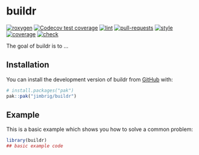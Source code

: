 
# buildr

<!-- badges: start -->
[![roxygen](https://github.com/jimbrig/buildr/actions/workflows/roxygen.yml/badge.svg)](https://github.com/jimbrig/buildr/actions/workflows/roxygen.yml)
[![Codecov test coverage](https://codecov.io/gh/jimbrig/buildr/graph/badge.svg)](https://app.codecov.io/gh/jimbrig/buildr)
[![lint](https://github.com/jimbrig/buildr/actions/workflows/lint.yml/badge.svg)](https://github.com/jimbrig/buildr/actions/workflows/lint.yml)
[![pull-requests](https://github.com/jimbrig/buildr/actions/workflows/pull-requests.yml/badge.svg)](https://github.com/jimbrig/buildr/actions/workflows/pull-requests.yml)
[![style](https://github.com/jimbrig/buildr/actions/workflows/style.yml/badge.svg)](https://github.com/jimbrig/buildr/actions/workflows/style.yml)
[![coverage](https://github.com/jimbrig/buildr/actions/workflows/coverage.yml/badge.svg)](https://github.com/jimbrig/buildr/actions/workflows/coverage.yml)
[![check](https://github.com/jimbrig/buildr/actions/workflows/check.yml/badge.svg)](https://github.com/jimbrig/buildr/actions/workflows/check.yml)
<!-- badges: end -->

The goal of buildr is to ...

## Installation

You can install the development version of buildr from [GitHub](https://github.com/) with:

``` r
# install.packages("pak")
pak::pak("jimbrig/buildr")
```

## Example

This is a basic example which shows you how to solve a common problem:

``` r
library(buildr)
## basic example code
```

